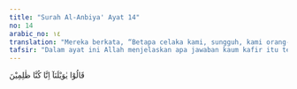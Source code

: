 ```yaml
---
title: "Surah Al-Anbiya' Ayat 14"
no: 14
arabic_no: ١٤
translation: "Mereka berkata, “Betapa celaka kami, sungguh, kami orang-orang yang zalim.”"
tafsir: "Dalam ayat ini Allah menjelaskan apa jawaban kaum kafir itu terhadap perintah di atas, ketika itu barulah mereka menyesal dan mengakui kezaliman yang telah mereka perbuat selama ini. Mereka berkata, \"Aduhai, celaka sesungguhnya kami adalah orang-orang yang zalim.\" Akan tetapi, pengakuan dan penyesalan itu sudah tidak berguna lagi. Azab Allah tidak dapat dielakkan lagi. Sesal dahulu pendapatan, sesal kemudian tidak berguna."
---
```

قَالُوْا يٰوَيْلَنَآ اِنَّا كُنَّا ظٰلِمِيْنَ 